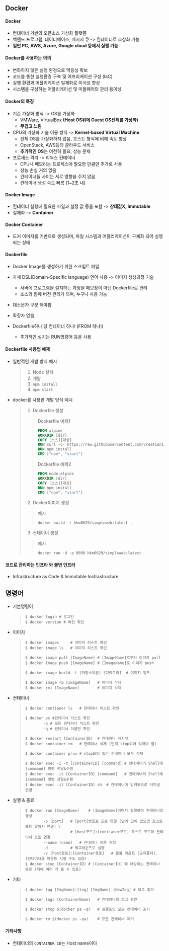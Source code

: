 ﻿## Docker

#### Docker

* 컨테이너 기반의 오픈소스 가상화 플랫폼
* 백엔드 프로그램, 데이터베이스, 메시지 큐 -> 컨테이너로 추상화 가능
* **일반 PC, AWS, Azure, Google cloud 등에서 실행 가능**



#### Docker를 사용하는 의의

* 변화하지 않은 실행 환경으로 멱등성 확보
* 코드를 통한 실행환경 구축 및 어프리케이션 구성 (IaC)
* 실행 환경과 어플리케이션 일체화로 이식성 향상
* 시스템을 구성하는 어플리케이션 및 미들웨어의 관리 용이성



#### Docker의 특징

* 기존 가상화 방식 -> OS를 가상화
  * VMWare, VirtualBox **(Host OS위에 Guest OS전체를 가상화)**
  * **무겁고 느림**
* CPU의 가상화 기술 이용 방식 -> **Kernel-based Virtual Machine**
  * 전체 OS를 가상화하지 않음, 호스트 형식에 비해 속도 향상
  * OpenStack, AWS등의 클라우드 서비스
  * **추가적인 OS**는 여전히 필요, 성능 문제
* 프로세스 격리 -> 리눅스 컨테이너
  * CPU나 메모리는 프로세스에 필요한 만큼만 추가로 사용
  * 성능 손실 거의 없음
  * 컨테이너들 사이는 서로 영향을 주지 않음
  * 컨테이너 생성 속도 빠름 (1~2초 내)



#### Docker Image

* 컨테이너 실행에 필요한 파일과 설정 값 등을 포함 -> **상태값X, Immutable**
* 실체화 -> **Container**



#### Docker Container

* 도커 이미지를 기반으로 생성되며, 파일 시스템과 어플리케이션이 구체화 되어 실행되는 상태



#### Dockerfile

* Docker Image를 생성하기 위한 스크립트 파일
* 자체 DSL(Domain-Specific language) 언어 사용 -> 이미지 생성과정 기술
  * 서버에 프로그램을 설치하는 과정을 메모장이 아닌 Dockerfile로 관리
  * 소스와 함께 버전 관리가 되며, 누구나 사용 가능

* 대소문자 구분 해야함
* 확장자 없음
* Dockerfile하나 당 컨테이너 하나! (FROM 하나!)
  * 추가적인 설치는 RUN명령어 등을 사용



#### Dockerfile 사용법 예제

* 일반적인 개발 방식 예시

  > 1. Node 설치
  > 2. 개발
  > 3. `npm install`
  > 4. `npm start`

* docker를 사용한 개발 방식 예시

  > 1. Dockerfile 생성
  >
  > >Dockerfile 예제1
  > >
  > >```dockerfile
  > >FROM alpine
  > >WORKDIR [dir]
  > >COPY [소스][대상]
  > >RUN curl -o- https://raw.githubusercontent.com/creationix/nvm/v0.33.11/install.sh | bash
  > >RUN npm install
  > >CMD ["npm", "start"]
  > >```
  >
  > > Dockerfile 예제2
  > >
  > > ```dockerfile
  > > FROM node:alpine
  > > WORKDIR [dir]
  > > COPY [소스][대상]
  > > RUN npm install
  > > CMD ["npm", "start"]
  > > ```
  >
  >   2. Docker이미지 생성
  >
  > > 예시
  > >
  > > `docker build -t hkm0629/simpleweb:latest .`
  >
  > 3. 컨테이너 생성
  >
  > > 예시
  > >
  > > `docker run -d -p 8080 hkm0629/simpleweb:latest`

  



#### 코드로 관리하는 인프라 와 불변 인프라

* Infrastructure as Code & Immutable Insfrastructure





## 명령어

* 기본명령어

  > ```shell
  > $ docker login # 로그인
  > $ docker version # 버전 확인
  > ```

* 이미지

  > ```shell
  > $ docker images		# 이미지 리스트 확인
  > $ docker image ls	# 이미지 리스트 확인
  > 
  > $ docker image pull [ImageName]	# [ImageName]로부터 이미지 pull
  > $ docker image push [ImageName]	# [ImageName]로 이미지 push
  > 
  > $ docker image build -t [저장소이름] [디렉토리]	# 이미지 빌드
  > 
  > $ docker image rm [ImageName]	# 이미지 삭제
  > $ docker rmi [ImageName]		# 이미지 삭제
  > ```

* 컨테이너

  > ```shell
  > $ docker contianer ls	# 컨테이너 리스트 확인
  > 
  > $ docker ps	#컨테이너 리스트 확인
  > 		-a # 모든 컨테이너 리스트 확인
  > 		-q # 컨테이너 이름만 확인
  >         
  > $ docker restart [ContainerID]	# 컨테이너 재시작
  > $ docker container rm	# 컨테이너 삭제 (먼저 stop되어 있어야 함)
  > 
  > $ docker container prun	# stop되어 있는 컨테이너 모두 삭제
  > 
  > $ docker exec -i -t [ContainerID] [command]	# 컨테이너의 Shell에 [command] 명령 전달&수행
  > $ docker exec -it [ContainerID] [command]	# 컨테이너의 Shell에 [command] 명령 전달&수행
  > $ docker exec -it [ContainerID] sh	# 컨테이너에 입력모드로 터미널 연결
  > ```

* 실행 & 종료

  > ```shell
  > $ docker run [ImageName]	# [ImageName]이미지 실행하여 컨테이너로 생성
  > 		-p [port]	# [port]번호로 포트 연결 (앞에 값이 없으면 호스트 포트 알아서 연결) \
  > 					# [host포트]:[contianer포트] 호스트 포트와 컨테이너 포트 연결
  > 		--name [name]	# 컨테이너 이름 지정
  > 		-d			# 백그라운드로 실행
  > 		-v [host경로]:[Container경로]	# 볼륨 마운트 (공유폴더). (컨테이너를 마운트 시킬 수도 있음)
  > $ docker stop [ContainerID] # [ContainerID] 에 해당하는 컨테이너 종료 (뒤에 여러 개 올 수 있음)
  > ```

* 기타

  > ```shell
  > $ docker tag [ImgName]:[tag] [ImgName]:[NewTag]	# 태그 추가
  > 
  > $ docker logs [ContainerName]	# 컨테이너의 로그 확인
  > 
  > $ docker stop $(docker ps -q)	# 실행중인 모든 컨테이너 중지
  > 
  > $ docker rm $(docker ps -qa)	# 모든 컨테이너 제거
  > ```



#### 기타사항

* 컨테이너의 `CONTAINER ID`는 Host name이다
